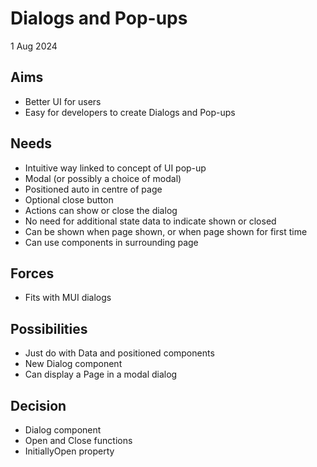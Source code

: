 Dialogs and Pop-ups
===================

1 Aug 2024

Aims
----

- Better UI for users
- Easy for developers to create Dialogs and Pop-ups

Needs
-----

- Intuitive way linked to concept of UI pop-up
- Modal (or possibly a choice of modal)
- Positioned auto in centre of page
- Optional close button
- Actions can show or close the dialog
- No need for additional state data to indicate shown or closed
- Can be shown when page shown, or when page shown for first time
- Can use components in surrounding page

Forces
------

- Fits with MUI dialogs

Possibilities
-------------

- Just do with Data and positioned components
- New Dialog component
- Can display a Page in a modal dialog


Decision
--------

- Dialog component
- Open and Close functions
- InitiallyOpen property
